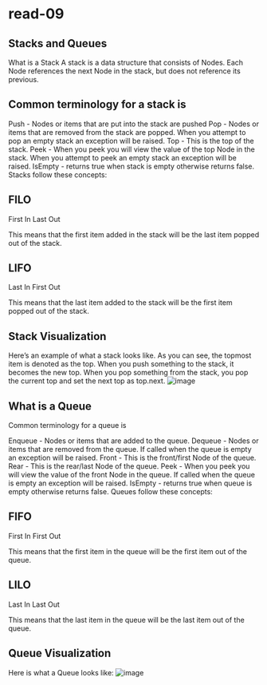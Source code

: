 # read-09
## Stacks and Queues
What is a Stack
A stack is a data structure that consists of Nodes. Each Node references the next Node in the stack, but does not reference its previous.

## Common terminology for a stack is

Push - Nodes or items that are put into the stack are pushed
Pop - Nodes or items that are removed from the stack are popped. When you attempt to pop an empty stack an exception will be raised.
Top - This is the top of the stack.
Peek - When you peek you will view the value of the top Node in the stack. When you attempt to peek an empty stack an exception will be raised.
IsEmpty - returns true when stack is empty otherwise returns false.
Stacks follow these concepts:

## FILO
First In Last Out

This means that the first item added in the stack will be the last item popped out of the stack.

## LIFO
Last In First Out

This means that the last item added to the stack will be the first item popped out of the stack.

## Stack Visualization
Here’s an example of what a stack looks like. As you can see, the topmost item is denoted as the top. When you push something to the stack, it becomes the new top. When you pop something from the stack, you pop the current top and set the next top as top.next.
![image](https://codefellows.github.io/common_curriculum/data_structures_and_algorithms/Code_401/class-10/resources/images/stack1.PNG)

## What is a Queue
Common terminology for a queue is

Enqueue - Nodes or items that are added to the queue.
Dequeue - Nodes or items that are removed from the queue. If called when the queue is empty an exception will be raised.
Front - This is the front/first Node of the queue.
Rear - This is the rear/last Node of the queue.
Peek - When you peek you will view the value of the front Node in the queue. If called when the queue is empty an exception will be raised.
IsEmpty - returns true when queue is empty otherwise returns false.
Queues follow these concepts:

## FIFO
First In First Out

This means that the first item in the queue will be the first item out of the queue.

## LILO
Last In Last Out

This means that the last item in the queue will be the last item out of the queue.

## Queue Visualization
Here is what a Queue looks like:
![image](https://codefellows.github.io/common_curriculum/data_structures_and_algorithms/Code_401/class-10/resources/images/Queue.PNG)



